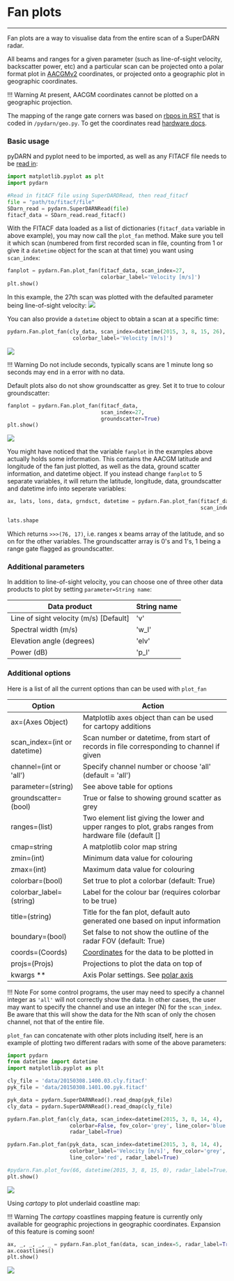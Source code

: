 <!--Copyright (C) SuperDARN Canada, University of Saskatchewan 
Author(s): Daniel Billet 
Modifications:
20210922: CJM - included info on new channel option

Disclaimer:
pyDARN is under the LGPL v3 license found in the root directory LICENSE.md 
Everyone is permitted to copy and distribute verbatim copies of this license 
document, but changing it is not allowed.

This version of the GNU Lesser General Public License incorporates the terms
and conditions of version 3 of the GNU General Public License, supplemented by
the additional permissions listed below.
-->

# Fan plots
---

Fan plots are a way to visualise data from the entire scan of a SuperDARN radar. 

All beams and ranges for a given parameter (such as line-of-sight velocity, backscatter power, etc) and a particular scan can be projected onto a polar format plot in [AACGMv2](http://superdarn.thayer.dartmouth.edu/aacgm.html) coordinates, or projected onto a geographic plot in geographic coordinates.

!!! Warning 
    At present, AACGM coordinates cannot be plotted on a geographic projection.


The mapping of the range gate corners was based on [rbpos in RST](https://github.com/SuperDARN/rst/blob/0aa1fffed4cc48c1eb6372dfc9effa688af95624/codebase/superdarn/src.idl/lib/legacy.1.6/rbposlib.pro) that is coded in `/pydarn/geo.py`. To get the coordinates read [hardware docs](hardware.md).

### Basic usage
pyDARN and pyplot need to be imported, as well as any FITACF file needs to be [read in](https://pydarn.readthedocs.io/en/latest/user/SDarnRead/):

```python
import matplotlib.pyplot as plt
import pydarn

#Read in fitACF file using SuperDARDRead, then read_fitacf
file = "path/to/fitacf/file"
SDarn_read = pydarn.SuperDARNRead(file)
fitacf_data = SDarn_read.read_fitacf()

```
With the FITACF data loaded as a list of dictionaries (`fitacf_data` variable in above example), you may now call the `plot_fan` method. Make sure you tell it which scan (numbered from first recorded scan in file, counting from 1 or give it a `datetime` object for the scan at that time) you want using `scan_index`:
```python
fanplot = pydarn.Fan.plot_fan(fitacf_data, scan_index=27, 
                              colorbar_label='Velocity [m/s]')
plt.show()
```
In this example, the 27th scan was plotted with the defaulted parameter being line-of-sight velocity:
![](../imgs/fan_1.png)

You can also provide a `datetime` object to obtain a scan at a specific time: 
```python
pydarn.Fan.plot_fan(cly_data, scan_index=datetime(2015, 3, 8, 15, 26),
                     colorbar_label='Velocity [m/s]')
```

![](../imgs/fan_1.b.png)

!!! Warning
    Do not include seconds, typically scans are 1 minute long so seconds may end in a error with no data. 

Default plots also do not show groundscatter as grey. Set it to true to colour groundscatter:

```python
fanplot = pydarn.Fan.plot_fan(fitacf_data,
                              scan_index=27,
                              groundscatter=True)
plt.show()

```
![](../imgs/fan_2.png)

You might have noticed that the variable `fanplot` in the examples above actually holds some information. This contains the AACGM latitude and longitude of the fan just plotted, as well as the data, ground scatter information, and datetime object. If you instead change `fanplot` to 5 separate variables, it will return the latitude, longitude, data, groundscatter and datetime info into seperate variables:
```python
ax, lats, lons, data, grndsct, datetime = pydarn.Fan.plot_fan(fitacf_data,
                                                              scan_index=27)

lats.shape

```
Which returns `>>>(76, 17)`, i.e. ranges x beams array of the latitude, and so on for the other variables. The groundscatter array is 0's and 1's, 1 being a range gate flagged as groundscatter.

### Additional parameters

In addition to line-of-sight velocity, you can choose one of three other data products to plot by setting `parameter=String name`:

| Data product                          | String name |
|---------------------------------------|-------------|
| Line of sight velocity (m/s) [Default]| 'v'         |
| Spectral width (m/s)                  | 'w_l'       |
| Elevation angle (degrees)             | 'elv'       |
| Power (dB)                            | 'p_l'       |

### Additional options

Here is a list of all the current options than can be used with `plot_fan`

| Option                        | Action                                                                                                  |
| ----------------------------- | ------------------------------------------------------------------------------------------------------- |
| ax=(Axes Object)              | Matplotlib axes object than can be used for cartopy additions                                           |
| scan_index=(int or  datetime) | Scan number or datetime, from start of records in file corresponding to channel if given                |
| channel=(int or 'all')        | Specify channel number or choose 'all' (default = 'all')                                                |
| parameter=(string)            | See above table for options                                                                             |
| groundscatter=(bool)          | True or false to showing ground scatter as grey                                                         |
| ranges=(list)                 | Two element list giving the lower and upper ranges to plot, grabs ranges from hardware file (default [] |
| cmap=string                   | A matplotlib color map string                                                                           |
| zmin=(int)                    | Minimum data value for colouring                                                                        |
| zmax=(int)                    | Maximum data value for colouring                                                                        |
| colorbar=(bool)               | Set true to plot a colorbar (default: True)                                                             |
| colorbar_label=(string)       | Label for the colour bar (requires colorbar to be true)                                                 |
| title=(string)                | Title for the fan plot, default auto generated one based on input information                           |
| boundary=(bool)               | Set false to not show the outline of the radar FOV (default: True)                                      |
| coords=(Coords)               | [Coordinates](coordinates.md) for the data to be plotted in                                             |
| projs=(Projs)                 | Projections to plot the data on top of                                                                  |
| kwargs **                     | Axis Polar settings. See [polar axis](axis.md)                                                          |


!!! Note
    For some control programs, the user may need to specify a channel integer as `'all'` will not correctly show the data.
    In other cases, the user may want to specify the channel and use an integer (N) for the `scan_index`. Be aware that this will show the
    data for the Nth scan of only the chosen channel, not that of the entire file. 

`plot_fan` can concatenate with other plots including itself, here is an example of plotting two different radars with some of the above parameters:

```python
import pydarn
from datetime import datetime
import matplotlib.pyplot as plt 

cly_file = 'data/20150308.1400.03.cly.fitacf'
pyk_file = 'data/20150308.1401.00.pyk.fitacf'

pyk_data = pydarn.SuperDARNRead().read_dmap(pyk_file)
cly_data = pydarn.SuperDARNRead().read_dmap(cly_file)

pydarn.Fan.plot_fan(cly_data, scan_index=datetime(2015, 3, 8, 14, 4),
                    colorbar=False, fov_color='grey', line_color='blue',
                    radar_label=True)

pydarn.Fan.plot_fan(pyk_data, scan_index=datetime(2015, 3, 8, 14, 4), 
                    colorbar_label='Velocity [m/s]', fov_color='grey',
                    line_color='red', radar_label=True)

#pydarn.Fan.plot_fov(66, datetime(2015, 3, 8, 15, 0), radar_label=True)
plt.show()
```

![](../imgs/fan_3.png)

Using *cartopy* to plot underlaid coastline map:

!!! Warning
    The *cartopy* coastlines mapping feature is currently only available for geographic projections in geographic coordinates. Expansion of this feature is coming soon!

```python
ax, _, _, _, _ = pydarn.Fan.plot_fan(data, scan_index=5, radar_label=True, groundscatter=True, coords=pydarn.Coords.GEOGRAPHIC, projs=pydarn.     Projs.GEO, colorbar_label="Velocity m/s")
ax.coastlines()
plt.show()
``` 

![](../imgs/fan_4.png)
